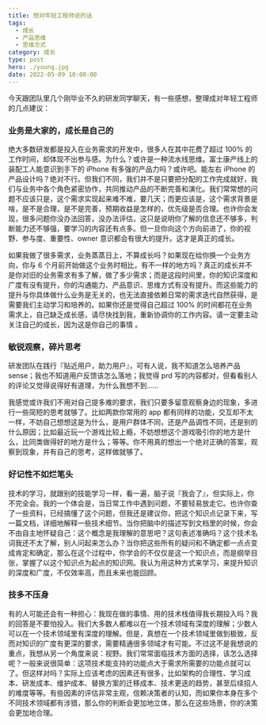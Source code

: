 ```yaml
---
title: 想对年轻工程师说的话
tags:
  - 成长
  - 产品思维
  - 思维方式
category: 成长
type: post
hero: ./young.jpg
date: 2022-05-09 10:00:00
---
```


今天跟团队里几个刚毕业不久的研发同学聊天，有一些感想，整理成对年轻工程师的几点建议：

### 业务是大家的，成长是自己的

绝大多数研发都是投入在业务需求的开发中，很多人在其中花费了超过 100% 的工作时间，却体现不出参与感。为什么？或许是一种流水线思维。富士康产线上的装配工人能意识到手下的 iPhone 有多强的产品力吗？或许吧。能左右 iPhone 的产品设计吗？绝对不行。但我们不同，我们并不是只要把分配的工作完成就好，我们与业务中各个角色紧密协作，共同推动产品的不断完善和演化。我们常常想的问题不应该只是，这个需求实现起来难不难，要几天；而更应该是，这个需求背景是啥，是不是合理，是不是完善，预期收益是怎样的，优先级是否合理。也许你会发现，很多问题你没办法回答，没办法评估，这只是说明你了解的信息还不够多，判断能力还不够强，要学习的内容还有点多。但一旦你向这个方向前进了，你的视野、参与度、重要性、owner 意识都会有很大的提升。这才是真正的成长。

如果我做了很多需求，业务蒸蒸日上，不算成长吗？如果现在给你换一个业务方向，你与 6 个月前开始做这个业务时相比，有不一样的地方吗？真正的成长并不是你对旧的业务需求有多了解，做了多少需求；而是这段时间里，你的知识深度和广度有没有提升，你的沟通能力、产品意识、思维方式有没有提升。而这些能力的提升与你具体做什么业务是无关的，也无法直接依赖日常的需求迭代自然获得，是需要我们主动学习和培养的。如果你还是觉得自己超过 100% 的时间都花在业务需求上，自己缺乏成长感，请尽快找到我，重新协调你的工作内容。请一定要主动关注自己的成长，因为这是你自己的事情 。

### 敏锐观察，碎片思考

研发团队在践行『贴近用户，助力用户』，可有人说，我不知道怎么培养产品 sense；我也不知道用户反馈该怎么落地；我觉得 prd 写的内容都对，但看看别人的评论又觉得说得好有道理，为什么我想不到……

我感觉或许我们不用对自己提多难的要求，我们只要多留意观察身边的现象，多进行一些简短的思考就够了。比如两款你常用的 app 都有同样的功能，交互却不太一样，不妨自己想想这是为什么，是用户群体不同，还是产品调性不同，还是别的什么原因；比如最近玩一个游戏比较上瘾，不妨想想这个游戏吸引你的地方是什么，比同类做得好的地方是什么；等等。你不用真的想出一个绝对正确的答案，观察到现象，并有自己的思考，这样做就够了。

### 好记性不如烂笔头

技术的学习，就跟别的技能学习一样，看一遍，脑子说『我会了』，但实际上，你不完全会。我的一个体会是，当日常工作中遇到问题，不要轻易放走它。也许你查了一些资料，已经搞懂了这个问题，但我还是建议你，把这个知识点记录下来，写一篇文档，详细地解释一些技术细节。当你把脑中的描述写到文档里的时候，你会不由自主地怀疑自己：这个概念是我理解的意思吧？这句表述准确吗？这个技术名词我还不太了解，别人问起来怎么办？当你把这些所有的疑问和不确定都一点点变成肯定和确定，那么在这个过程中，你学会的不仅仅是这一个知识点，而是纲举目张，掌握了以这个知识点为起点的知识网。我认为用这种方式来学习，来提升知识的深度和广度，不仅效率高，而且未来也能回顾。

### 技多不压身

有的人可能还会有一种担心：我现在做的事情、用的技术栈值得我长期投入吗？我的回答是不要怕投入。我们大多数人都难以在一个技术领域有深度的理解；少数人可以在一个技术领域里有深度的理解。但是，真想在一个技术领域里做到极致，反而对知识的广度有更深的要求，需要精通很多领域才有可能。不过这不是我想说的重点，我想从另一个角度来说：视野。我们常常面临技术方面的选择，该怎么选择呢？一般来说很简单：这项技术能支持的功能点大于需求所需要的功能点就可以了。但这样对吗？实际上应该考虑的因素还有很多，比如架构的合理性、学习成本、研发成本、维护成本、替换方案的迁移成本、技术更迭的趋势，甚至后续招人的难度等等。有些因素的评估非常主观，信赖决策者的认知，而如果你本身在多个不同技术领域都有涉猎，那么你的判断会更加地立体，那么在这些场景，你的决策会更加地合理。

